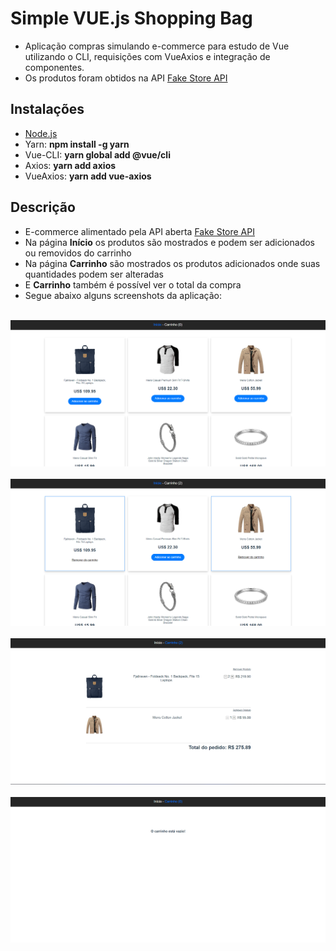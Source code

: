 # Simple VUE.js Shopping Bag

- Aplicação compras simulando e-commerce para estudo de Vue utilizando o CLI, requisições com VueAxios e integração de componentes.
- Os produtos foram obtidos na API [Fake Store API](https://fakestoreapi.com/docs)

## Instalações

- [Node.js](https://nodejs.org/en/download)
- Yarn: **npm install -g yarn**
- Vue-CLI: **yarn global add @vue/cli**
- Axios: **yarn add axios**
- VueAxios: **yarn add vue-axios**

## Descrição

- E-commerce alimentado pela API aberta [Fake Store API](https://fakestoreapi.com/docs)
- Na página **Início** os produtos são mostrados e podem ser adicionados ou removidos do carrinho
- Na página **Carrinho** são mostrados os produtos adicionados onde suas quantidades podem ser alteradas
- E **Carrinho** também é possível ver o total da compra
- Segue abaixo alguns screenshots da aplicação:

<br>
<img src="./samples/sample01.png">
<br>
<br>
<img src="./samples/sample02.png">
<br>
<br>
<img src="./samples/sample03.png">
<br>
<br>
<img src="./samples/sample04.png">
